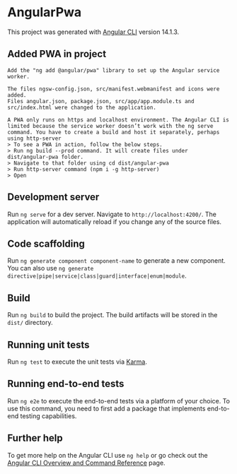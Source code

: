 # AngularPwa

This project was generated with [Angular CLI](https://github.com/angular/angular-cli) version 14.1.3.

## Added PWA in project
```
Add the "ng add @angular/pwa" library to set up the Angular service worker.

The files ngsw-config.json, src/manifest.webmanifest and icons were added.
Files angular.json, package.json, src/app/app.module.ts and src/index.html were changed to the application.

A PWA only runs on https and localhost environment. The Angular CLI is limited because the service worker doesn’t work with the ng serve command. You have to create a build and host it separately, perhaps using http-server
> To see a PWA in action, follow the below steps.
> Run ng build --prod command. It will create files under dist/angular-pwa folder.
> Navigate to that folder using cd dist/angular-pwa
> Run http-server command (npm i -g http-server)
> Open

```

## Development server

Run `ng serve` for a dev server. Navigate to `http://localhost:4200/`. The application will automatically reload if you change any of the source files.

## Code scaffolding

Run `ng generate component component-name` to generate a new component. You can also use `ng generate directive|pipe|service|class|guard|interface|enum|module`.

## Build

Run `ng build` to build the project. The build artifacts will be stored in the `dist/` directory.

## Running unit tests

Run `ng test` to execute the unit tests via [Karma](https://karma-runner.github.io).

## Running end-to-end tests

Run `ng e2e` to execute the end-to-end tests via a platform of your choice. To use this command, you need to first add a package that implements end-to-end testing capabilities.

## Further help

To get more help on the Angular CLI use `ng help` or go check out the [Angular CLI Overview and Command Reference](https://angular.io/cli) page.

